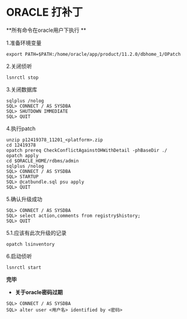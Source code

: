 # ORACLE 打补丁

**所有命令在oracle用户下执行 **

1.准备环境变量

```export PATH=$PATH:/home/oracle/app/product/11.2.0/dbhome_1/OPatch```

2.关闭侦听

```lsnrctl stop```

3.关闭数据库

``` 
sqlplus /nolog
SQL> CONNECT / AS SYSDBA
SQL> SHUTDOWN IMMEDIATE
SQL> QUIT
```

4.执行patch

```
unzip p12419378_11201_<platform>.zip
cd 12419378
opatch prereq CheckConflictAgainstOHWithDetail -phBaseDir ./
opatch apply
cd $ORACLE_HOME/rdbms/admin
sqlplus /nolog
SQL> CONNECT / AS SYSDBA
SQL> STARTUP
SQL> @catbundle.sql psu apply
SQL> QUIT

```
5.确认升级成功

```
SQL> CONNECT / AS SYSDBA
SQL> select action,comments from registry$history;
SQL> QUIT
```

5.1.应该有此次升级的记录

```opatch lsinventory ```



6.启动侦听

```lsnrctl start```

**完毕**


* **关于oracle密码过期**

```
SQL> CONNECT / AS SYSDBA
SQL> alter user <用户名> identified by <密码>
```